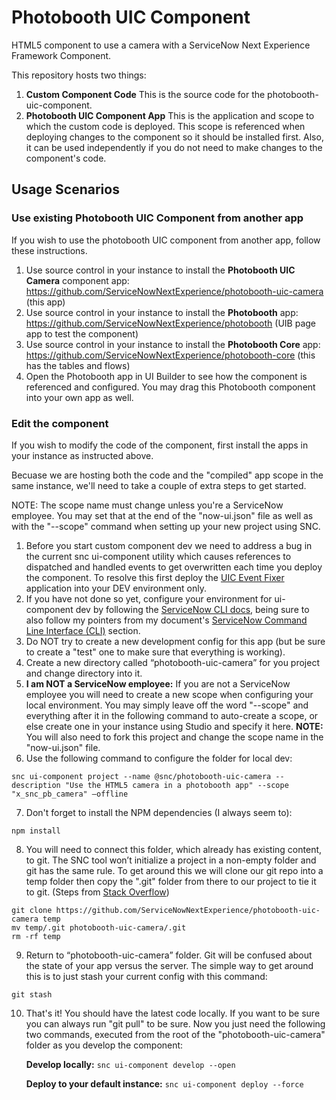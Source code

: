# Photobooth UIC Component

HTML5 component to use a camera with a ServiceNow Next Experience Framework Component.

This repository hosts two things:

1. **Custom Component Code**
   This is the source code for the photobooth-uic-component.
2. **Photobooth UIC Component App**
   This is the application and scope to which the custom code is deployed. This scope is referenced when deploying changes to the component so it should be installed first. Also, it can be used independently if you do not need to make changes to the component's code.

## Usage Scenarios

### Use existing Photobooth UIC Component from another app

If you wish to use the photobooth UIC component from another app, follow these instructions.

1. Use source control in your instance to install the **Photobooth UIC Camera** component app: https://github.com/ServiceNowNextExperience/photobooth-uic-camera (this app)
2. Use source control in your instance to install the **Photobooth** app: https://github.com/ServiceNowNextExperience/photobooth (UIB page app to test the component)
3. Use source control in your instance to install the **Photobooth Core** app: https://github.com/ServiceNowNextExperience/photobooth-core (this has the tables and flows)
4. Open the Photobooth app in UI Builder to see how the component is referenced and configured. You may drag this Photobooth component into your own app as well.

### Edit the component

If you wish to modify the code of the component, first install the apps in your instance as instructed above.

Becuase we are hosting both the code and the "compiled" app scope in the same instance, we'll need to take a couple of extra steps to get started.

NOTE: The scope name must change unless you're a ServiceNow employee. You may set that at the end of the "now-ui.json" file as well as with the "--scope" command when setting up your new project using SNC.

1. Before you start custom component dev we need to address a bug in the current snc ui-component utility which causes references to dispatched and handled events to get overwritten each time you deploy the component. To resolve this first deploy the [UIC Event Fixer](https://github.com/ServiceNowNextExperience/uic-event-fixer) application into your DEV environment only.
2. If you have not done so yet, configure your environment for ui-component dev by following the [ServiceNow CLI docs](https://docs.servicenow.com/bundle/tokyo-application-development/page/build/servicenow-cli/concept/servicenow-cli.html), being sure to also follow my pointers from my document's [ServiceNow Command Line Interface (CLI)](https://www.servicenow.com/community/next-experience-articles/cross-origin-resource-sharing-cors-in-ui-builder-uib/ta-p/2341273#toc-hId--1595374477) section.
3. Do NOT try to create a new development config for this app (but be sure to create a "test" one to make sure that everything is working).
4. Create a new directory called “photobooth-uic-camera” for you project and change directory into it.
5. **I am NOT a ServiceNow employee:** If you are not a ServiceNow employee you will need to create a new scope when configuring your local environment. You may simply leave off the word "--scope" and everything after it in the following command to auto-create a scope, or else create one in your instance using Studio and specify it here. **NOTE:** You will also need to fork this project and change the scope name in the "now-ui.json" file.
6. Use the following command to configure the folder for local dev:

`snc ui-component project --name @snc/photobooth-uic-camera --description "Use the HTML5 camera in a photobooth app" --scope "x_snc_pb_camera" –offline`

7. Don't forget to install the NPM dependencies (I always seem to):

`npm install`

8. You will need to connect this folder, which already has existing content, to git. The SNC tool won’t initialize a project in a non-empty folder and git has the same rule. To get around this we will clone our git repo into a temp folder then copy the ".git" folder from there to our project to tie it to git. (Steps from [Stack Overflow](https://stackoverflow.com/questions/5377960/git-whats-the-best-practice-to-git-clone-into-an-existing-folder))

```
git clone https://github.com/ServiceNowNextExperience/photobooth-uic-camera temp
mv temp/.git photobooth-uic-camera/.git
rm -rf temp
```

9. Return to “photobooth-uic-camera” folder. Git will be confused about the state of your app versus the server. The simple way to get around this is to just stash your current config with this command:

`git stash`

10. That's it! You should have the latest code locally. If you want to be sure you can always run "git pull" to be sure. Now you just need the following two commands, executed from the root of the "photobooth-uic-camera" folder as you develop the component:

    **Develop locally:**
    `snc ui-component develop --open`

    **Deploy to your default instance:**
    `snc ui-component deploy --force`

```

```
